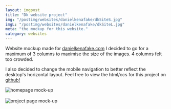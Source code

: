 ```yaml
---
layout: imgpost
title: "Dk website project"
img: "/postimg/websites/danielkenafake/dkSiteS.jpg"
imgL: "/postimg/websites/danielkenafake/dkSiteL.jpg"
meta: "the mockup for this website."
category: websites
---
```


<div class="WideTextBox">
    <p>Website mockup made for <a href="http://danielkenafake.com" target="_blank">danielkenafake.com</a> I decided to go for a maximum of 3 columns to maximise the size of the images. 4 columns felt too crowded.</p><p>I also decided to change the mobile navigation to better reflect the desktop's horizontal layout. Feel free to view the html/ccs for this project on <a href="https://github.com/danielkenafake/danielkenafake.github.io">github!</a></p>
</div>

<div class="WideTextBox">
    <img src="{{ site.url }}/postimg/websites/danielkenafake/dkSite-home.jpg" alt="homepage mock-up"><br><br>
    <img src="{{ site.url }}/postimg/websites/danielkenafake/dkSite-project.jpg" alt="project page mock-up">
</div>